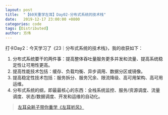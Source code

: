 ```yaml
---
layout: post
title:  "【60天重学左耳】Day02-分布式系统的技术栈"
date:   2019-12-17 23:00:00 +0800
categories: code
tags: [Distributed]
author: 方伟
---
```


打卡Day2：今天学习了《23｜分布式系统的技术栈》，我的收获如下：

1. 分布式系统要干的两件事：提高整体吞吐量服务更多并发和流量、提高系统稳定性让可用性更高。
2. 提高性能技术包括：缓存、负载均衡、异步调用、数据分区或镜像。
3. 提高稳定性技术包括：服务拆分、服务冗余、限流降级、高可用架构、高可用运维。
4. 分布式系统的纲，即最最核心的东西：全栈系统监控、服务/资源调度、流量调度、状态/数据调度、开发和运维的自动化。

> [左耳朵耗子带你重学《左耳听风》](https://time.geekbang.org/column/article/177414?utm_term=zeusL3AA0&utm_source=wechat&utm_medium=chongxuedaka)

